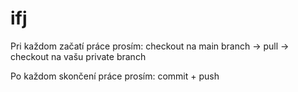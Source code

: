 # ifj


Pri každom začatí práce prosím: checkout na main branch -> pull -> checkout na vašu private branch


Po každom skončení práce prosím: commit + push 
